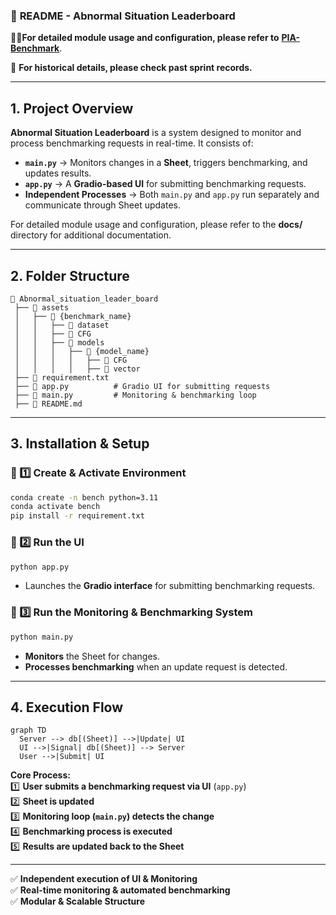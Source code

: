### 📌 **README - Abnormal Situation Leaderboard**  
📜📜**For detailed module usage and configuration, please refer to** [**PIA-Benchmark**](https://www.notion.so/piaspace/MACS-1606a557fb8e80059a18c85ec4898056?pvs=4).  

📜 **For historical details, please check past sprint records.**  

---

## **1. Project Overview**  

**Abnormal Situation Leaderboard** is a system designed to monitor and process benchmarking requests in real-time. It consists of:  

- **`main.py`** → Monitors changes in a **Sheet**, triggers benchmarking, and updates results.  
- **`app.py`** → A **Gradio-based UI** for submitting benchmarking requests.  
- **Independent Processes** → Both `main.py` and `app.py` run separately and communicate through Sheet updates.  

For detailed module usage and configuration, please refer to the **docs/** directory for additional documentation.

---

## **2. Folder Structure**  

```
📂 Abnormal_situation_leader_board
 ├── 📁 assets
 │   ├── 📁 {benchmark_name}
 │   │   ├── 📁 dataset
 │   │   ├── 📁 CFG
 │   │   ├── 📁 models
 │   │   │   ├── 📁 {model_name}
 │   │   │   │   ├── 📁 CFG
 │   │   │   │   ├── 📁 vector
 ├── 📜 requirement.txt
 ├── 📜 app.py          # Gradio UI for submitting requests
 ├── 📜 main.py         # Monitoring & benchmarking loop
 ├── 📜 README.md
```

---

## **3. Installation & Setup**  

### **🔹 1️⃣ Create & Activate Environment**  
```bash
conda create -n bench python=3.11
conda activate bench
pip install -r requirement.txt
```

### **🔹 2️⃣ Run the UI**  
```bash
python app.py
```
- Launches the **Gradio interface** for submitting benchmarking requests.

### **🔹 3️⃣ Run the Monitoring & Benchmarking System**  
```bash
python main.py
```
- **Monitors** the Sheet for changes.  
- **Processes benchmarking** when an update request is detected.  
---

## **4. Execution Flow**  

```mermaid
graph TD
  Server --> db[(Sheet)] -->|Update| UI
  UI -->|Signal| db[(Sheet)] --> Server
  User -->|Submit| UI
```

**Core Process:**  
1️⃣ **User submits a benchmarking request via UI** (`app.py`)  
2️⃣ **Sheet is updated**  
3️⃣ **Monitoring loop (`main.py`) detects the change**  
4️⃣ **Benchmarking process is executed**  
5️⃣ **Results are updated back to the Sheet**  

---

✅ **Independent execution of UI & Monitoring**  
✅ **Real-time monitoring & automated benchmarking**  
✅ **Modular & Scalable Structure**  
